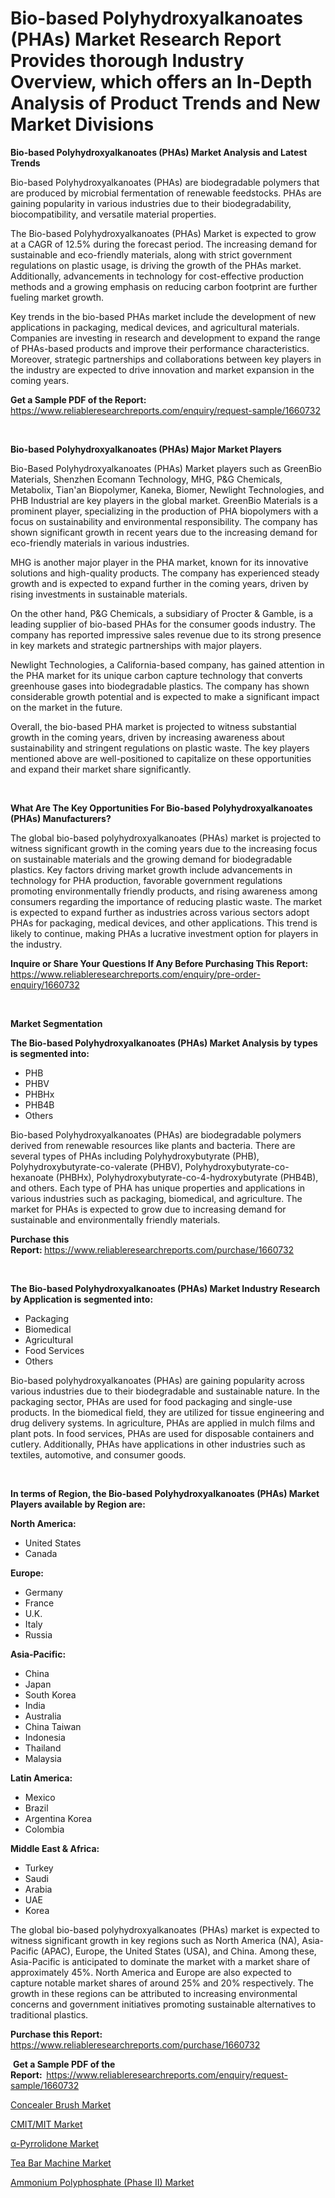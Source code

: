 <p><h1>Bio-based Polyhydroxyalkanoates (PHAs) Market Research Report Provides thorough Industry Overview, which offers an In-Depth Analysis of Product Trends and New Market Divisions</h1></p><p><strong>Bio-based Polyhydroxyalkanoates (PHAs) Market Analysis and Latest Trends</strong></p>
<p><p>Bio-based Polyhydroxyalkanoates (PHAs) are biodegradable polymers that are produced by microbial fermentation of renewable feedstocks. PHAs are gaining popularity in various industries due to their biodegradability, biocompatibility, and versatile material properties.</p><p>The Bio-based Polyhydroxyalkanoates (PHAs) Market is expected to grow at a CAGR of 12.5% during the forecast period. The increasing demand for sustainable and eco-friendly materials, along with strict government regulations on plastic usage, is driving the growth of the PHAs market. Additionally, advancements in technology for cost-effective production methods and a growing emphasis on reducing carbon footprint are further fueling market growth.</p><p>Key trends in the bio-based PHAs market include the development of new applications in packaging, medical devices, and agricultural materials. Companies are investing in research and development to expand the range of PHAs-based products and improve their performance characteristics. Moreover, strategic partnerships and collaborations between key players in the industry are expected to drive innovation and market expansion in the coming years.</p></p>
<p><strong>Get a Sample PDF of the Report:&nbsp;</strong> <a href="https://www.reliableresearchreports.com/enquiry/request-sample/1660732">https://www.reliableresearchreports.com/enquiry/request-sample/1660732</a></p>
<p>&nbsp;</p>
<p><strong>Bio-based Polyhydroxyalkanoates (PHAs) Major Market Players</strong></p>
<p><p>Bio-Based Polyhydroxyalkanoates (PHAs) Market players such as GreenBio Materials, Shenzhen Ecomann Technology, MHG, P&G Chemicals, Metabolix, Tian'an Biopolymer, Kaneka, Biomer, Newlight Technologies, and PHB Industrial are key players in the global market. GreenBio Materials is a prominent player, specializing in the production of PHA biopolymers with a focus on sustainability and environmental responsibility. The company has shown significant growth in recent years due to the increasing demand for eco-friendly materials in various industries.</p><p>MHG is another major player in the PHA market, known for its innovative solutions and high-quality products. The company has experienced steady growth and is expected to expand further in the coming years, driven by rising investments in sustainable materials.</p><p>On the other hand, P&G Chemicals, a subsidiary of Procter & Gamble, is a leading supplier of bio-based PHAs for the consumer goods industry. The company has reported impressive sales revenue due to its strong presence in key markets and strategic partnerships with major players.</p><p>Newlight Technologies, a California-based company, has gained attention in the PHA market for its unique carbon capture technology that converts greenhouse gases into biodegradable plastics. The company has shown considerable growth potential and is expected to make a significant impact on the market in the future.</p><p>Overall, the bio-based PHA market is projected to witness substantial growth in the coming years, driven by increasing awareness about sustainability and stringent regulations on plastic waste. The key players mentioned above are well-positioned to capitalize on these opportunities and expand their market share significantly.</p></p>
<p>&nbsp;</p>
<p><strong>What Are The Key Opportunities For Bio-based Polyhydroxyalkanoates (PHAs) Manufacturers?</strong></p>
<p><p>The global bio-based polyhydroxyalkanoates (PHAs) market is projected to witness significant growth in the coming years due to the increasing focus on sustainable materials and the growing demand for biodegradable plastics. Key factors driving market growth include advancements in technology for PHA production, favorable government regulations promoting environmentally friendly products, and rising awareness among consumers regarding the importance of reducing plastic waste. The market is expected to expand further as industries across various sectors adopt PHAs for packaging, medical devices, and other applications. This trend is likely to continue, making PHAs a lucrative investment option for players in the industry.</p></p>
<p><strong>Inquire or Share Your Questions If Any Before Purchasing This Report:</strong> <a href="https://www.reliableresearchreports.com/enquiry/pre-order-enquiry/1660732">https://www.reliableresearchreports.com/enquiry/pre-order-enquiry/1660732</a></p>
<p>&nbsp;</p>
<p><strong>Market Segmentation</strong></p>
<p><strong>The Bio-based Polyhydroxyalkanoates (PHAs) Market Analysis by types is segmented into:</strong></p>
<p><ul><li>PHB</li><li>PHBV</li><li>PHBHx</li><li>PHB4B</li><li>Others</li></ul></p>
<p><p>Bio-based Polyhydroxyalkanoates (PHAs) are biodegradable polymers derived from renewable resources like plants and bacteria. There are several types of PHAs including Polyhydroxybutyrate (PHB), Polyhydroxybutyrate-co-valerate (PHBV), Polyhydroxybutyrate-co-hexanoate (PHBHx), Polyhydroxybutyrate-co-4-hydroxybutyrate (PHB4B), and others. Each type of PHA has unique properties and applications in various industries such as packaging, biomedical, and agriculture. The market for PHAs is expected to grow due to increasing demand for sustainable and environmentally friendly materials.</p></p>
<p><strong>Purchase this Report:&nbsp;</strong><a href="https://www.reliableresearchreports.com/purchase/1660732">https://www.reliableresearchreports.com/purchase/1660732</a></p>
<p>&nbsp;</p>
<p><strong>The Bio-based Polyhydroxyalkanoates (PHAs) Market Industry Research by Application is segmented into:</strong></p>
<p><ul><li>Packaging</li><li>Biomedical</li><li>Agricultural</li><li>Food Services</li><li>Others</li></ul></p>
<p><p>Bio-based polyhydroxyalkanoates (PHAs) are gaining popularity across various industries due to their biodegradable and sustainable nature. In the packaging sector, PHAs are used for food packaging and single-use products. In the biomedical field, they are utilized for tissue engineering and drug delivery systems. In agriculture, PHAs are applied in mulch films and plant pots. In food services, PHAs are used for disposable containers and cutlery. Additionally, PHAs have applications in other industries such as textiles, automotive, and consumer goods.</p></p>
<p>&nbsp;</p>
<p><strong>In terms of Region, the Bio-based Polyhydroxyalkanoates (PHAs) Market Players available by Region are:</strong></p>
<p>
    <p> <strong> North America: </strong>
        <ul>
            <li>United States</li>
            <li>Canada</li>
        </ul>
        </p> 
    <p> <strong> Europe: </strong>
        <ul>
            <li>Germany</li>
            <li>France</li>
            <li>U.K.</li>
            <li>Italy</li>
            <li>Russia</li>
        </ul>
        </p> 
    <p> <strong> Asia-Pacific: </strong>
        <ul>
            <li>China</li>
            <li>Japan</li>
            <li>South Korea</li>
            <li>India</li>
            <li>Australia</li>
            <li>China Taiwan</li>
            <li>Indonesia</li>
            <li>Thailand</li>
            <li>Malaysia</li>
        </ul>
        </p> 
    <p> <strong> Latin America: </strong>
        <ul>
            <li>Mexico</li>
            <li>Brazil</li>
            <li>Argentina Korea</li>
            <li>Colombia</li>
        </ul>
        </p> 
    <p> <strong> Middle East & Africa: </strong>
        <ul>
            <li>Turkey</li>
            <li>Saudi</li>
            <li>Arabia</li>
            <li>UAE</li>
            <li>Korea</li>
        </ul>
    </p>
    </p>
<p><p>The global bio-based polyhydroxyalkanoates (PHAs) market is expected to witness significant growth in key regions such as North America (NA), Asia-Pacific (APAC), Europe, the United States (USA), and China. Among these, Asia-Pacific is anticipated to dominate the market with a market share of approximately 45%. North America and Europe are also expected to capture notable market shares of around 25% and 20% respectively. The growth in these regions can be attributed to increasing environmental concerns and government initiatives promoting sustainable alternatives to traditional plastics.</p></p>
<p><strong>Purchase this Report: </strong><a href="https://www.reliableresearchreports.com/purchase/1660732">https://www.reliableresearchreports.com/purchase/1660732</a></p>
<p>&nbsp;<strong>Get a Sample PDF of the Report:&nbsp;&nbsp;</strong><a href="https://www.reliableresearchreports.com/enquiry/request-sample/1660732">https://www.reliableresearchreports.com/enquiry/request-sample/1660732</a></p>
<p><strong></strong></p>
<p><p><a href="https://view.publitas.com/reportprime-1/concealer-brush-market-size-global-industry-overview-market-segmentation-and-forecast-2024-to-2031/">Concealer Brush Market</a></p><p><a href="https://three-jumbo-f6d.notion.site/CMIT-MIT-Market-Size-Focuses-on-Market-Dynamics-In-Depth-Analysis-and-Future-Projections-of-its-Mar-56b36b555d4144e5946e815a58609759">CMIT/MIT Market</a></p><p><a href="https://iodized-pantydraco-05c.notion.site/Pyrrolidone-Market-Research-Report-Provides-Critical-Insights-that-can-help-Shape-Business-Developme-e94e662db9ac4761ae20629d264b49a8">α-Pyrrolidone Market</a></p><p><a href="https://view.publitas.com/reportprime-1/tea-bar-machine-market-growth-market-trends-covid-19-impact-and-forecasts-for-period-from-2024-2031/">Tea Bar Machine Market</a></p><p><a href="https://noble-drawer-34c.notion.site/Ammonium-Polyphosphate-Phase-II-Market-Analysis-Examines-its-Scope-on-Growth-Opportunities-and-Fo-15d0c2845fd94973a480a3f1501fd742">Ammonium Polyphosphate (Phase II) Market</a></p></p>